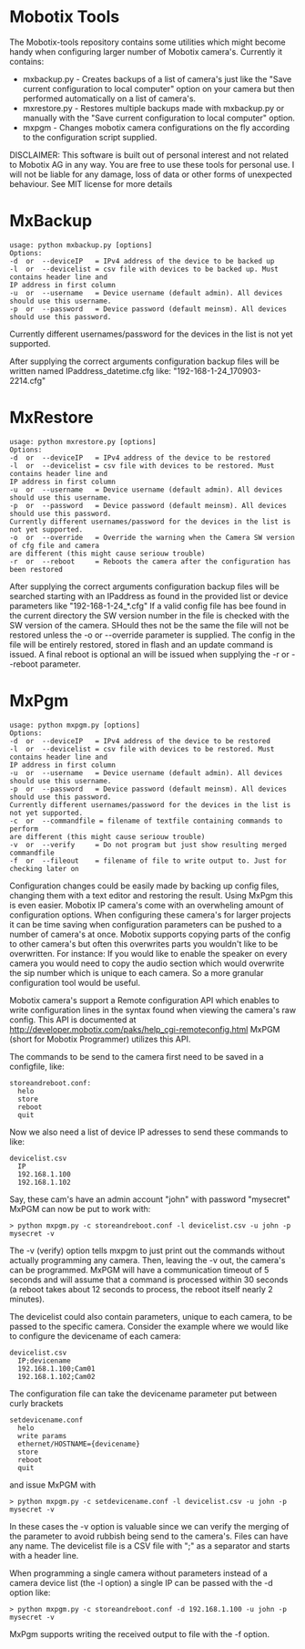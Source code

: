 # Mobotix Tools
The Mobotix-tools repository contains some utilities which might become handy
when configuring larger number of Mobotix camera's.
Currently it contains:
* mxbackup.py  -  Creates backups of a list of camera's just like the "Save current 
configuration to local computer" option on your camera but then performed automatically
on a list of camera's.
* mxrestore.py  -  Restores multiple backups made with mxbackup.py or manually with the 
"Save current configuration to local computer" option.
* mxpgm  -  Changes mobotix camera configurations on the fly according to the configuration
script supplied.

DISCLAIMER: This software is built out of personal interest and not related to Mobotix AG 
in any way. You are free to use these tools for personal use. I will not be liable for any
damage, loss of data or other forms of unexpected behaviour. See MIT license for more details

# MxBackup
```
usage: python mxbackup.py [options]
Options:
-d  or  --deviceIP   = IPv4 address of the device to be backed up
-l  or  --devicelist = csv file with devices to be backed up. Must contains header line and 
IP address in first column
-u  or  --username   = Device username (default admin). All devices should use this username.
-p  or  --password   = Device password (default meinsm). All devices should use this password.
```
Currently different usernames/password for the devices in the list is not yet supported.

After supplying the correct arguments configuration backup files will be written named
IPaddress_datetime.cfg like: "192-168-1-24_170903-2214.cfg"

# MxRestore
```
usage: python mxrestore.py [options]
Options:
-d  or  --deviceIP   = IPv4 address of the device to be restored
-l  or  --devicelist = csv file with devices to be restored. Must contains header line and 
IP address in first column
-u  or  --username   = Device username (default admin). All devices should use this username.
-p  or  --password   = Device password (default meinsm). All devices should use this password.
Currently different usernames/password for the devices in the list is not yet supported.
-o  or  --override   = Override the warning when the Camera SW version of cfg file and camera
are different (this might cause seriouw trouble)
-r  or  --reboot     = Reboots the camera after the configuration has been restored
```
After supplying the correct arguments configuration backup files will be searched starting with 
an IPaddress as found in the provided list or device parameters like "192-168-1-24_*.cfg"
If a valid config file has bee found in the current directory the SW version number in the 
file is checked with the SW version of the camera. SHould thes not be the same the file will 
not be restored unless the -o or --override parameter is supplied.
The config in the file will be entirely restored, stored in flash and an update command is 
issued. A final reboot is optional an will be issued when supplying the -r or --reboot parameter.

# MxPgm
```
usage: python mxpgm.py [options]
Options:
-d  or  --deviceIP   = IPv4 address of the device to be restored
-l  or  --devicelist = csv file with devices to be restored. Must contains header line and 
IP address in first column
-u  or  --username   = Device username (default admin). All devices should use this username.
-p  or  --password   = Device password (default meinsm). All devices should use this password.
Currently different usernames/password for the devices in the list is not yet supported.
-c  or  --commandfile = filename of textfile containing commands to perform
are different (this might cause seriouw trouble)
-v  or  --verify     = Do not program but just show resulting merged commandfile
-f  or  --fileout    = filename of file to write output to. Just for checking later on
```
Configuration changes could be easily made by backing up config files, changing them with a
text editor and restoring the result. Using MxPgm this is even easier.
Mobotix IP camera's come with an overwheling amount of configuration options. 
When configuring these camera's for larger projects it can be time saving when
configuration parameters can be pushed to a number of camera's at once.
Mobotix supports copying parts of the config to other camera's but often this 
overwrites parts you wouldn't like to be overwritten.
For instance: If you would like to enable the speaker on every camera you would 
need to copy the audio section which would overwrite the sip number which is 
unique to each camera.
So a more granular configuration tool would be useful.

Mobotix camera's support a Remote configuration API which enables to write 
configuration lines in the syntax found when viewing the camera's raw config.
This API is documented at http://developer.mobotix.com/paks/help_cgi-remoteconfig.html
MxPGM (short for Mobotix Programmer) utilizes this API.

The commands to be send to the camera first need to be saved in a configfile, like:
```
storeandreboot.conf:
  helo
  store
  reboot
  quit
```
Now we also need a list of device IP adresses to send these commands to like:
```
devicelist.csv
  IP
  192.168.1.100
  192.168.1.102
```

Say, these cam's have an admin account "john" with password "mysecret"
MxPGM can now be put to work with:
```
> python mxpgm.py -c storeandreboot.conf -l devicelist.csv -u john -p mysecret -v
```
The -v (verify) option tells mxpgm to just print out the commands without actually 
programming any camera. Then, leaving the -v out, the camera's can be programmed.
MxPGM will have a communication timeout of 5 seconds and will assume that a command is 
processed within 30 seconds (a reboot takes about 12 seconds to process, the reboot itself
nearly 2 minutes).

The devicelist could also contain parameters, unique to each camera, to be passed to the 
specific camera. Consider the example where we would like to configure the devicename of
each camera:
```
devicelist.csv
  IP;devicename
  192.168.1.100;Cam01
  192.168.1.102;Cam02
```
The configuration file can take the devicename parameter put between curly brackets
```
setdevicename.conf
  helo
  write params
  ethernet/HOSTNAME={devicename}
  store
  reboot
  quit
```
and issue MxPGM with
```
> python mxpgm.py -c setdevicename.conf -l devicelist.csv -u john -p mysecret -v
```
In these cases the -v option is valuable since we can verify the merging of the parameter
to avoid rubbish being send to the camera's.
Files can have any name. The devicelist file is a CSV file with ";" as a separator and 
starts with a header line.

When programming a single camera without parameters instead of a camera device list (the -l option)
a single IP can be passed with the -d option like:
```
> python mxpgm.py -c storeandreboot.conf -d 192.168.1.100 -u john -p mysecret -v
```
MxPgm supports writing the received output to file with the -f <filename> option.


